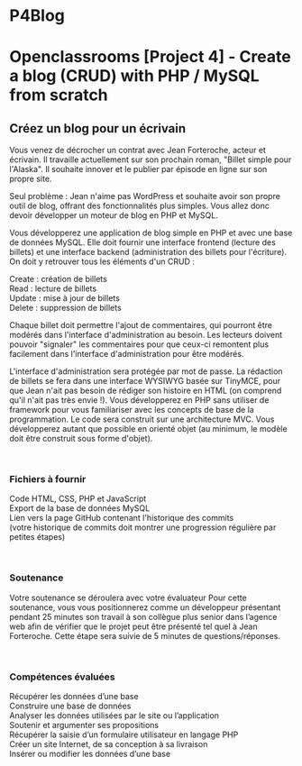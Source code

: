 # P4Blog
<h1>Openclassrooms [Project 4] - Create a blog (CRUD) with PHP / MySQL from scratch</h1>

<h2>Créez un blog pour un écrivain</h2>

<p>Vous venez de décrocher un contrat avec Jean Forteroche, acteur et écrivain. Il travaille actuellement sur son prochain roman, "Billet simple pour l'Alaska". Il souhaite innover et le publier par épisode en ligne sur son propre site.

Seul problème : Jean n'aime pas WordPress et souhaite avoir son propre outil de blog, offrant des fonctionnalités plus simples. Vous allez donc devoir développer un moteur de blog en PHP et MySQL.
</p>
<p>Vous développerez une application de blog simple en PHP et avec une base de données MySQL. Elle doit fournir une interface frontend (lecture des billets) et une interface backend (administration des billets pour l'écriture). On doit y retrouver tous les éléments d'un CRUD :
</p>

<p>
Create : création de billets<br/>
Read : lecture de billets<br/>
Update : mise à jour de billets<br/>
Delete : suppression de billets<br/>
</p>

<p>
Chaque billet doit permettre l'ajout de commentaires, qui pourront être modérés dans l'interface d'administration au besoin.
Les lecteurs doivent pouvoir "signaler" les commentaires pour que ceux-ci remontent plus facilement dans l'interface d'administration pour être modérés.
</p>

<p>
L'interface d'administration sera protégée par mot de passe. La rédaction de billets se fera dans une interface WYSIWYG basée sur TinyMCE, pour que Jean n'ait pas besoin de rédiger son histoire en HTML (on comprend qu'il n'ait pas très envie !).
Vous développerez en PHP sans utiliser de framework pour vous familiariser avec les concepts de base de la programmation. Le code sera construit sur une architecture MVC. Vous développerez autant que possible en orienté objet (au minimum, le modèle doit être construit sous forme d'objet).
</p>


<p><br/>
<h3>Fichiers à fournir</h3>
Code HTML, CSS, PHP et JavaScript<br/>
Export de la base de données MySQL<br/>
Lien vers la page GitHub contenant l'historique des commits<br/>
(votre historique de commits doit montrer une progression régulière par petites étapes)<br/>
</p>



<p><br/><h3>Soutenance</h3>
Votre soutenance se déroulera avec votre évaluateur Pour cette soutenance, vous vous positionnerez comme un développeur présentant pendant 25 minutes son travail à son collègue plus senior dans l’agence web afin de vérifier que le projet peut être présenté tel quel à Jean Forteroche. Cette étape sera suivie de 5 minutes de questions/réponses.
</p>

<p><br/>
<h3>Compétences évaluées</h3>
Récupérer les données d’une base<br/>
Construire une base de données<br/>
Analyser les données utilisées par le site ou l’application<br/>
Soutenir et argumenter ses propositions<br/>
Récupérer la saisie d’un formulaire utilisateur en langage PHP<br/>
Créer un site Internet, de sa conception à sa livraison<br/
Organiser le code en langage PHP<br/>
Insérer ou modifier les données d’une base
</p>
